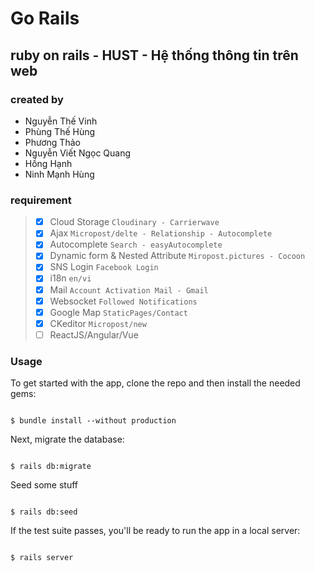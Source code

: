 # Go Rails

## ruby on rails - HUST - Hệ thống thông tin trên web
### created by

 - Nguyễn Thế Vinh 
 - Phùng Thế Hùng 
 - Phương Thảo
 - Nguyễn Viết Ngọc Quang
 - Hồng Hạnh
 - Ninh Mạnh Hùng 
### requirement

>  - [x] Cloud Storage `Cloudinary - Carrierwave`
>  - [x] Ajax `Micropost/delte - Relationship - Autocomplete`
>  - [x] Autocomplete `Search - easyAutocomplete`
>  - [x] Dynamic form & Nested Attribute `Miropost.pictures - Cocoon`
>  - [x] SNS Login `Facebook Login`
>  - [x] i18n `en/vi`
>  - [x] Mail `Account Activation Mail - Gmail`
>  - [x] Websocket `Followed Notifications`
>  - [x] Google Map `StaticPages/Contact`
>  - [x] CKeditor `Micropost/new`
>  - [ ] ReactJS/Angular/Vue

### Usage
To get started with the app, clone the repo and then install the needed gems:

  

```

$ bundle install --without production

```

  

Next, migrate the database:

  

```

$ rails db:migrate

```

  
Seed some stuff
```

$ rails db:seed

```

  

If the test suite passes, you'll be ready to run the app in a local server:

  

```

$ rails server

```
